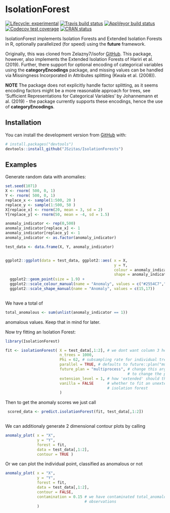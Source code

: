 
<!-- README.md is generated from README.Rmd. Please edit that file -->

# IsolationForest

<!-- badges: start -->

[![Lifecycle:
experimental](https://img.shields.io/badge/lifecycle-experimental-orange.svg)](https://www.tidyverse.org/lifecycle/#experimental)
[![Travis build
status](https://travis-ci.org/JSzitas/IsolationForests.svg?branch=master)](https://travis-ci.org/JSzitas/IsolationForests)
[![AppVeyor build
status](https://ci.appveyor.com/api/projects/status/github/JSzitas/IsolationForests?branch=master&svg=true)](https://ci.appveyor.com/project/JSzitas/IsolationForests)
[![Codecov test
coverage](https://codecov.io/gh/JSzitas/IsolationForests/branch/master/graph/badge.svg)](https://codecov.io/gh/JSzitas/IsolationForests?branch=master)
[![CRAN
status](https://www.r-pkg.org/badges/version/IsolationForest)](https://CRAN.R-project.org/package=IsolationForest)
<!-- badges: end -->

IsolationForest implements Isolation Forests and Extended Isolation
Forests in R, optionally parallelized (for speed) using the **future**
framework.

Originally, this was cloned from Zelazny7/isofor
[GitHub](https://github.com/Zelazny7/isofor). This package, however,
also implements the Extended Isolation Forests of Hariri et al.(2019).
Further, there support for optional encoding of categorical variables
using the **categoryEncodings** package, and missing values can be
handled via Missingness Incorporated in Attributes splitting (Kwala et
al. (2008)).

**NOTE** The package does not explicitly handle factor splitting, as it
seems encoding factors might be a more reasonable approach for trees,
see ‘Sufficient Representations for Categorical Variables’ by
Johannemann et al. (2019) - the package currently supports these
encodings, hence the use of **categoryEncodings**.

## Installation

You can install the development version from
[GitHub](https://github.com/) with:

``` r
# install.packages("devtools")
devtools::install_github("JSzitas/IsolationForests")
```

<!-- Hopefully, once a CRAN release is made, the package will also be available via the usual route: -->

<!-- ``` r -->

<!-- install.packages("IsolationForests") -->

<!-- ``` -->

## Examples

Generate random data with anomalies:

``` r
set.seed(1071)
X <- rnorm( 500, 0, 1)
Y <- rnorm( 500, 0, 1)
replace_x <- sample(1:500, 20 )
replace_y <- sample(1:500, 50 )
X[replace_x] <- rnorm(20, mean = 3, sd = 2)
Y[replace_y] <- rnorm(50, mean = -4, sd = 1.5)

anomaly_indicator <- rep(0,500)
anomaly_indicator[replace_x] <- 1
anomaly_indicator[replace_y] <- 1
anomaly_indicator <- as.factor(anomaly_indicator)

test_data <- data.frame(X, Y, anomaly_indicator)


ggplot2::ggplot(data = test_data, ggplot2::aes( x = X,
                                                y = Y,
                                                colour = anomaly_indicator,
                                                shape = anomaly_indicator )) +
  ggplot2::geom_point(size = 1.9) +
  ggplot2::scale_colour_manual(name = "Anomaly", values = c("#2554C7","#E42217")) +
  ggplot2::scale_shape_manual(name = "Anomaly", values = c(15,17))
  
```

We have a total of

``` r
total_anomalous <- sum(unlist(anomaly_indicator == 1)) 
```

anomalous values. Keep that in mind for later.

Now try fitting an Isolation Forest:

``` r
library(IsolationForest)

fit <- isolationForest( X = test_data[,1:2], # we dont want column 3 here. 
                        n_trees = 1000,
                        Phi = 62, # subsampling rate for individual trees
                        parallel = TRUE, # defaults to future::plan("multiprocess")
                        future_plan = "multiprocess", # change this argument 
                                                      # to change the plan 
                        extension_level = 1, # how 'extended' should the trees be? 
                        vanilla = FALSE      # whether to fit an unextended, original 
                                             # isolation forest
                        )
```

Then to get the anomaly scores we just call

``` r
 scored_data <- predict.isolationForest(fit, test_data[,1:2])
 
```

We can additionaly generate 2 dimensional contour plots by calling

``` r
anomaly_plot( x = "X",
              y = "Y",
              forest = fit,
              data = test_data[,1:2], 
              contour = TRUE )
```

Or we can plot the individual point, classified as anomalous or not

``` r
anomaly_plot( x = "X",
              y = "Y",
              forest = fit,
              data = test_data[,1:2], 
              contour = FALSE,
              contamination = 0.15 # we have contaminated total_anomalous/nrow(test_data),
                                   # observations 
              )
```
